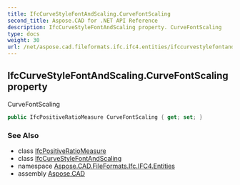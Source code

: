 ```yaml
---
title: IfcCurveStyleFontAndScaling.CurveFontScaling
second_title: Aspose.CAD for .NET API Reference
description: IfcCurveStyleFontAndScaling property. CurveFontScaling
type: docs
weight: 30
url: /net/aspose.cad.fileformats.ifc.ifc4.entities/ifccurvestylefontandscaling/curvefontscaling/
---
```

## IfcCurveStyleFontAndScaling.CurveFontScaling property

CurveFontScaling

```csharp
public IfcPositiveRatioMeasure CurveFontScaling { get; set; }
```

### See Also

* class [IfcPositiveRatioMeasure](../../../aspose.cad.fileformats.ifc.ifc4.types/ifcpositiveratiomeasure/)
* class [IfcCurveStyleFontAndScaling](../)
* namespace [Aspose.CAD.FileFormats.Ifc.IFC4.Entities](../../ifccurvestylefontandscaling/)
* assembly [Aspose.CAD](../../../)


